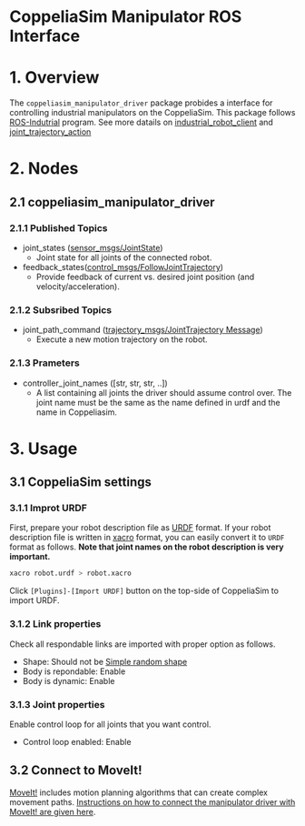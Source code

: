 # CoppeliaSim Manipulator ROS Interface
# 1. Overview
The `coppeliasim_manipulator_driver` package probides a interface for controlling industrial manipulators on the CoppeliaSim. This package follows [ROS-Indutrial](http://wiki.ros.org/Industrial) program. See more datails on [industrial_robot_client](http://wiki.ros.org/industrial_robot_client) and [joint_trajectory_action](http://wiki.ros.org/joint_trajectory_action)

# 2. Nodes
## 2.1 coppeliasim_manipulator_driver
### 2.1.1 Published Topics
* joint_states ([sensor_msgs/JointState](http://docs.ros.org/en/api/sensor_msgs/html/msg/JointState.html)) 
    * Joint state for all joints of the connected robot.
* feedback_states([control_msgs/FollowJointTrajectory](http://docs.ros.org/en/api/control_msgs/html/action/FollowJointTrajectory.html))
    * Provide feedback of current vs. desired joint position (and velocity/acceleration).
### 2.1.2 Subsribed Topics
* joint_path_command ([trajectory_msgs/JointTrajectory Message](http://docs.ros.org/en/api/trajectory_msgs/html/msg/JointTrajectory.html))
    * Execute a new motion trajectory on the robot.
### 2.1.3 Prameters
* controller_joint_names ([str, str, str, ..])
    * A list containing all joints the driver should assume control over. The joint name must be the same as the name defined in urdf and the name in Coppeliasim.

# 3. Usage
## 3.1 CoppeliaSim settings
### 3.1.1 Improt URDF
First, prepare your robot description file as [URDF](http://wiki.ros.org/urdf) format. If your robot description file is written in [xacro](http://wiki.ros.org/xacro) format, you can easily convert it to `URDF` format as follows. **Note that joint names on the robot description is very important.**
```bash
xacro robot.urdf > robot.xacro
```
Click `[Plugins]-[Import URDF]` button on the top-side of CoppeliaSim to import URDF.

### 3.1.2 Link properties
Check all respondable links are imported with proper option as follows.
* Shape: Should not be [Simple random shape](https://www.coppeliarobotics.com/helpFiles/en/shapes.htm)
* Body is repondable: Enable
* Body is dynamic: Enable

### 3.1.3 Joint properties
Enable control loop for all joints that you want control.
* Control loop enabled: Enable

## 3.2 Connect to MoveIt!
[MoveIt!](http://docs.ros.org/en/melodic/api/moveit_tutorials/html/doc/getting_started/getting_started.html) includes motion planning algorithms that can create complex movement paths. [Instructions on how to connect the manipulator driver with MoveIt! are given here](./../../../moveit_config/README.md).